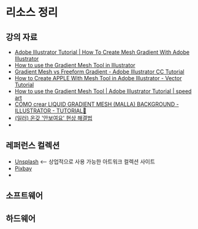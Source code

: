 # 리소스 정리

## 강의 자료
- [Adobe Illustrator Tutorial | How To Create Mesh Gradient With Adobe Illustrator](https://youtu.be/tkGx8l20Wbg)
- [How to use the Gradient Mesh Tool in Illustrator](https://youtu.be/jNH7g0jAaKw)
- [Gradient Mesh vs Freeform Gradient - Adobe Illustrator CC Tutorial](https://youtu.be/8hJlffeGkmo)
- [How to Create APPLE With Mesh Tool in Adobe Illustrator - Vector Tutorial](https://youtu.be/vHhfkY1z3TY)
- [How to use the Gradient Mesh Tool | Adobe Illustrator Tutorial | speed art](https://youtu.be/j-COlwKSsXQ)
- [CÓMO crear LIQUID GRADIENT MESH (MALLA) BACKGROUND - ILLUSTRATOR - TUTORIAL💯](https://youtu.be/e64ecvydEBQ)
- [(일러) 온갖 '안보여요' 현상 해결법](https://m.blog.naver.com/hala1021/221199429799)
- 

## 레퍼런스 컬렉션
- [Unsplash](https://unsplash.com) <-- 상업적으로 사용 가능한 아트워크 컬렉션 사이트
- [Pixbay](https://pixabay.com/)
- 

## 소프트웨어

## 하드웨어